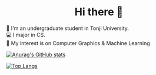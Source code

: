 <!-- ### Hi there 👋 -->
<h1 align="center">Hi there 👋</h1>

🏫 I'm an undergraduate student in Tonji University.    
💻 I major in CS.   
📃 My interest is on Computer Graphics & Machine Learning 

<!-- ## Stats  -->
[![Anurag's GitHub stats](https://github-readme-stats.vercel.app/api?username=SleepinWei&theme=vue&show_icons=true)](https://github.com/anuraghazra/github-readme-stats)

<!-- Most used language -->
[![Top Langs](https://github-readme-stats.vercel.app/api/top-langs/?username=SleepinWei&exclude_repo=TJCS-Course&hide=mathematica&layout=compact)](https://github.com/SleepinWei/github-readme-stats)

<!--START_SECTION:waka-->

<!--END_SECTION:waka-->

<!--
**SleepinWei/SleepinWei** is a ✨ _special_ ✨ repository because its `README.md` (this file) appears on your GitHub profile.

Here are some ideas to get you started:

- 🔭 I’m currently working on ...
- 🌱 I’m currently learning ...
- 👯 I’m looking to collaborate on ...
- 🤔 I’m looking for help with ...
- 💬 Ask me about ...
- 📫 How to reach me: ...
- 😄 Pronouns: ...
- ⚡ Fun fact: ...
-->
